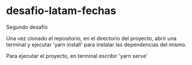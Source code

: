 # desafio-latam-fechas
Segundo desafío

Una vez clonado el repositorio, en el directorio del proyecto, abrir una terminal y ejecutar 'yarn install' para instalar las dependencias del mismo.

Para ejecutar el proyecto, en terminal escribir 'yarn serve'
